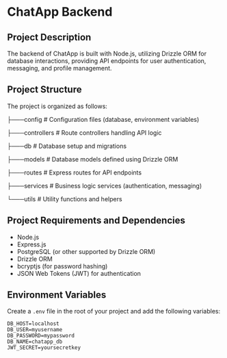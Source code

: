 # ChatApp Backend

## Project Description
The backend of ChatApp is built with Node.js, utilizing Drizzle ORM for database interactions, providing API endpoints for user authentication, messaging, and profile management.

## Project Structure
The project is organized as follows:

├───config # Configuration files (database, environment variables)

├───controllers # Route controllers handling API logic

├───db # Database setup and migrations

├───models # Database models defined using Drizzle ORM

├───routes # Express routes for API endpoints

├───services # Business logic services (authentication, messaging)

└───utils # Utility functions and helpers

## Project Requirements and Dependencies
- Node.js
- Express.js
- PostgreSQL (or other supported by Drizzle ORM)
- Drizzle ORM
- bcryptjs (for password hashing)
- JSON Web Tokens (JWT) for authentication

## Environment Variables
Create a `.env` file in the root of your project and add the following variables:

```env
DB_HOST=localhost
DB_USER=myusername
DB_PASSWORD=mypassword
DB_NAME=chatapp_db
JWT_SECRET=yoursecretkey
```
